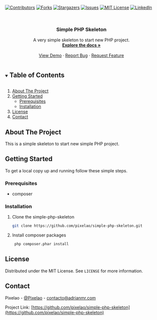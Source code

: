[![Contributors][contributors-shield]][contributors-url]
[![Forks][forks-shield]][forks-url]
[![Stargazers][stars-shield]][stars-url]
[![Issues][issues-shield]][issues-url]
[![MIT License][license-shield]][license-url]
[![LinkedIn][linkedin-shield]][linkedin-url]


<!-- PROJECT LOGO -->
<br />
<p align="center">
  <h3 align="center">Simple PHP Skeleton</h3>

  <p align="center">
    A very simple skeleton to start new PHP project.
    <br />
    <a href="https://github.com/pixelao/simple-php-skeleton"><strong>Explore the docs »</strong></a>
    <br />
    <br />
    <a href="https://github.com/pixelao/simple-php-skeleton">View Demo</a>
    ·
    <a href="https://github.com/pixelao/simple-php-skeleton/issues">Report Bug</a>
    ·
    <a href="https://github.com/pixelao/simple-php-skeleton/issues">Request Feature</a>
  </p>
</p>



<!-- TABLE OF CONTENTS -->
<details open="open">
  <summary><h2 style="display: inline-block">Table of Contents</h2></summary>
  <ol>
    <li>
      <a href="#about-the-project">About The Project</a>
    </li>
    <li>
      <a href="#getting-started">Getting Started</a>
      <ul>
        <li><a href="#prerequisites">Prerequisites</a></li>
        <li><a href="#installation">Installation</a></li>
      </ul>
    </li>
    <li><a href="#license">License</a></li>
    <li><a href="#contact">Contact</a></li>
  </ol>
</details>



<!-- ABOUT THE PROJECT -->
## About The Project

This is a simple skeleton to start new simple PHP project.

<!-- GETTING STARTED -->
## Getting Started

To get a local copy up and running follow these simple steps.

### Prerequisites

* composer

### Installation

1. Clone the simple-php-skeleton
   ```sh
   git clone https://github.com/pixelao/simple-php-skeleton.git
   ```
2. Install composer packages
   ```sh
    php composer.phar install
   ```

<!-- LICENSE -->
## License

Distributed under the MIT License. See `LICENSE` for more information.


<!-- CONTACT -->
## Contact

Pixelao - [@Pixelao](https://twitter.com/pixelao) - contacto@adrianmr.com

Project Link: [https://github.com/pixelao/simple-php-skeleton](https://github.com/pixelao/simple-php-skeleton)


<!-- MARKDOWN LINKS & IMAGES -->
<!-- https://www.markdownguide.org/basic-syntax/#reference-style-links -->
[contributors-shield]: https://img.shields.io/github/contributors/pixelao/simple-php-skeleton.svg?style=for-the-badge
[contributors-url]: https://github.com/pixelao/simple-php-skeleton/graphs/contributors
[forks-shield]: https://img.shields.io/github/forks/pixelao/simple-php-skeleton.svg?style=for-the-badge
[forks-url]: https://github.com/pixelao/simple-php-skeleton/network/members
[stars-shield]: https://img.shields.io/github/stars/pixelao/simple-php-skeleton.svg?style=for-the-badge
[stars-url]: https://github.com/pixelao/simple-php-skeleton/stargazers
[issues-shield]: https://img.shields.io/github/issues/pixelao/simple-php-skeleton.svg?style=for-the-badge
[issues-url]: https://github.com/pixelao/simple-php-skeleton/issues
[license-shield]: https://img.shields.io/github/license/pixelao/simple-php-skeleton.svg?style=for-the-badge
[license-url]: https://github.com/pixelao/simple-php-skeleton/blob/master/LICENSE.txt
[linkedin-shield]: https://img.shields.io/badge/-LinkedIn-black.svg?style=for-the-badge&logo=linkedin&colorB=555
[linkedin-url]: https://www.linkedin.com/in/adrian-martin-ramos/
